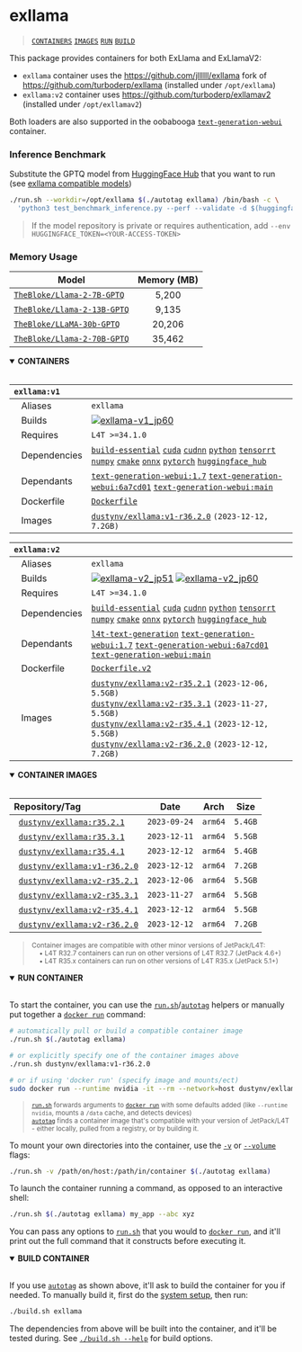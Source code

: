 # exllama

> [`CONTAINERS`](#user-content-containers) [`IMAGES`](#user-content-images) [`RUN`](#user-content-run) [`BUILD`](#user-content-build)


This package provides containers for both ExLlama and ExLlamaV2:

* `exllama` container uses the https://github.com/jllllll/exllama fork of https://github.com/turboderp/exllama (installed under `/opt/exllama`)
* `exllama:v2` container uses https://github.com/turboderp/exllamav2 (installed under `/opt/exllamav2`)

Both loaders are also supported in the oobabooga [`text-generation-webui`](/packages/llm/text-generation-webui) container.

### Inference Benchmark

Substitute the GPTQ model from [HuggingFace Hub](https://huggingface.co/models?search=gptq) that you want to run (see [exllama compatible models](https://github.com/turboderp/exllama/blob/master/doc/model_compatibility.md))

```bash
./run.sh --workdir=/opt/exllama $(./autotag exllama) /bin/bash -c \
  'python3 test_benchmark_inference.py --perf --validate -d $(huggingface-downloader TheBloke/Llama-2-7B-GPTQ)'
```
> If the model repository is private or requires authentication, add `--env HUGGINGFACE_TOKEN=<YOUR-ACCESS-TOKEN>`

### Memory Usage

| Model                                                                           | Memory (MB) |
|---------------------------------------------------------------------------------|:-----------:|
| [`TheBloke/Llama-2-7B-GPTQ`](https://huggingface.co/TheBloke/Llama-2-7B-GPTQ)   |    5,200    |
| [`TheBloke/Llama-2-13B-GPTQ`](https://huggingface.co/TheBloke/Llama-2-13B-GPTQ) |    9,135    |
| [`TheBloke/LLaMA-30b-GPTQ`](https://huggingface.co/TheBloke/LLaMA-30b-GPTQ)     |   20,206    |
| [`TheBloke/Llama-2-70B-GPTQ`](https://huggingface.co/TheBloke/Llama-2-70B-GPTQ) |   35,462    |


<details open>
<summary><b><a id="containers">CONTAINERS</a></b></summary>
<br>

| **`exllama:v1`** | |
| :-- | :-- |
| &nbsp;&nbsp;&nbsp;Aliases | `exllama` |
| &nbsp;&nbsp;&nbsp;Builds | [![`exllama-v1_jp60`](https://img.shields.io/github/actions/workflow/status/dusty-nv/jetson-containers/exllama-v1_jp60.yml?label=exllama-v1:jp60)](https://github.com/dusty-nv/jetson-containers/actions/workflows/exllama-v1_jp60.yml) |
| &nbsp;&nbsp;&nbsp;Requires | `L4T >=34.1.0` |
| &nbsp;&nbsp;&nbsp;Dependencies | [`build-essential`](/packages/build-essential) [`cuda`](/packages/cuda/cuda) [`cudnn`](/packages/cuda/cudnn) [`python`](/packages/python) [`tensorrt`](/packages/tensorrt) [`numpy`](/packages/numpy) [`cmake`](/packages/cmake/cmake_pip) [`onnx`](/packages/onnx) [`pytorch`](/packages/pytorch) [`huggingface_hub`](/packages/llm/huggingface_hub) |
| &nbsp;&nbsp;&nbsp;Dependants | [`text-generation-webui:1.7`](/packages/llm/text-generation-webui) [`text-generation-webui:6a7cd01`](/packages/llm/text-generation-webui) [`text-generation-webui:main`](/packages/llm/text-generation-webui) |
| &nbsp;&nbsp;&nbsp;Dockerfile | [`Dockerfile`](Dockerfile) |
| &nbsp;&nbsp;&nbsp;Images | [`dustynv/exllama:v1-r36.2.0`](https://hub.docker.com/r/dustynv/exllama/tags) `(2023-12-12, 7.2GB)` |

| **`exllama:v2`** | |
| :-- | :-- |
| &nbsp;&nbsp;&nbsp;Aliases | `exllama` |
| &nbsp;&nbsp;&nbsp;Builds | [![`exllama-v2_jp51`](https://img.shields.io/github/actions/workflow/status/dusty-nv/jetson-containers/exllama-v2_jp51.yml?label=exllama-v2:jp51)](https://github.com/dusty-nv/jetson-containers/actions/workflows/exllama-v2_jp51.yml) [![`exllama-v2_jp60`](https://img.shields.io/github/actions/workflow/status/dusty-nv/jetson-containers/exllama-v2_jp60.yml?label=exllama-v2:jp60)](https://github.com/dusty-nv/jetson-containers/actions/workflows/exllama-v2_jp60.yml) |
| &nbsp;&nbsp;&nbsp;Requires | `L4T >=34.1.0` |
| &nbsp;&nbsp;&nbsp;Dependencies | [`build-essential`](/packages/build-essential) [`cuda`](/packages/cuda/cuda) [`cudnn`](/packages/cuda/cudnn) [`python`](/packages/python) [`tensorrt`](/packages/tensorrt) [`numpy`](/packages/numpy) [`cmake`](/packages/cmake/cmake_pip) [`onnx`](/packages/onnx) [`pytorch`](/packages/pytorch) [`huggingface_hub`](/packages/llm/huggingface_hub) |
| &nbsp;&nbsp;&nbsp;Dependants | [`l4t-text-generation`](/packages/l4t/l4t-text-generation) [`text-generation-webui:1.7`](/packages/llm/text-generation-webui) [`text-generation-webui:6a7cd01`](/packages/llm/text-generation-webui) [`text-generation-webui:main`](/packages/llm/text-generation-webui) |
| &nbsp;&nbsp;&nbsp;Dockerfile | [`Dockerfile.v2`](Dockerfile.v2) |
| &nbsp;&nbsp;&nbsp;Images | [`dustynv/exllama:v2-r35.2.1`](https://hub.docker.com/r/dustynv/exllama/tags) `(2023-12-06, 5.5GB)`<br>[`dustynv/exllama:v2-r35.3.1`](https://hub.docker.com/r/dustynv/exllama/tags) `(2023-11-27, 5.5GB)`<br>[`dustynv/exllama:v2-r35.4.1`](https://hub.docker.com/r/dustynv/exllama/tags) `(2023-12-12, 5.5GB)`<br>[`dustynv/exllama:v2-r36.2.0`](https://hub.docker.com/r/dustynv/exllama/tags) `(2023-12-12, 7.2GB)` |

</details>

<details open>
<summary><b><a id="images">CONTAINER IMAGES</a></b></summary>
<br>

| Repository/Tag | Date | Arch | Size |
| :-- | :--: | :--: | :--: |
| &nbsp;&nbsp;[`dustynv/exllama:r35.2.1`](https://hub.docker.com/r/dustynv/exllama/tags) | `2023-09-24` | `arm64` | `5.4GB` |
| &nbsp;&nbsp;[`dustynv/exllama:r35.3.1`](https://hub.docker.com/r/dustynv/exllama/tags) | `2023-12-11` | `arm64` | `5.5GB` |
| &nbsp;&nbsp;[`dustynv/exllama:r35.4.1`](https://hub.docker.com/r/dustynv/exllama/tags) | `2023-12-12` | `arm64` | `5.4GB` |
| &nbsp;&nbsp;[`dustynv/exllama:v1-r36.2.0`](https://hub.docker.com/r/dustynv/exllama/tags) | `2023-12-12` | `arm64` | `7.2GB` |
| &nbsp;&nbsp;[`dustynv/exllama:v2-r35.2.1`](https://hub.docker.com/r/dustynv/exllama/tags) | `2023-12-06` | `arm64` | `5.5GB` |
| &nbsp;&nbsp;[`dustynv/exllama:v2-r35.3.1`](https://hub.docker.com/r/dustynv/exllama/tags) | `2023-11-27` | `arm64` | `5.5GB` |
| &nbsp;&nbsp;[`dustynv/exllama:v2-r35.4.1`](https://hub.docker.com/r/dustynv/exllama/tags) | `2023-12-12` | `arm64` | `5.5GB` |
| &nbsp;&nbsp;[`dustynv/exllama:v2-r36.2.0`](https://hub.docker.com/r/dustynv/exllama/tags) | `2023-12-12` | `arm64` | `7.2GB` |

> <sub>Container images are compatible with other minor versions of JetPack/L4T:</sub><br>
> <sub>&nbsp;&nbsp;&nbsp;&nbsp;• L4T R32.7 containers can run on other versions of L4T R32.7 (JetPack 4.6+)</sub><br>
> <sub>&nbsp;&nbsp;&nbsp;&nbsp;• L4T R35.x containers can run on other versions of L4T R35.x (JetPack 5.1+)</sub><br>
</details>

<details open>
<summary><b><a id="run">RUN CONTAINER</a></b></summary>
<br>

To start the container, you can use the [`run.sh`](/docs/run.md)/[`autotag`](/docs/run.md#autotag) helpers or manually put together a [`docker run`](https://docs.docker.com/engine/reference/commandline/run/) command:
```bash
# automatically pull or build a compatible container image
./run.sh $(./autotag exllama)

# or explicitly specify one of the container images above
./run.sh dustynv/exllama:v1-r36.2.0

# or if using 'docker run' (specify image and mounts/ect)
sudo docker run --runtime nvidia -it --rm --network=host dustynv/exllama:v1-r36.2.0
```
> <sup>[`run.sh`](/docs/run.md) forwards arguments to [`docker run`](https://docs.docker.com/engine/reference/commandline/run/) with some defaults added (like `--runtime nvidia`, mounts a `/data` cache, and detects devices)</sup><br>
> <sup>[`autotag`](/docs/run.md#autotag) finds a container image that's compatible with your version of JetPack/L4T - either locally, pulled from a registry, or by building it.</sup>

To mount your own directories into the container, use the [`-v`](https://docs.docker.com/engine/reference/commandline/run/#volume) or [`--volume`](https://docs.docker.com/engine/reference/commandline/run/#volume) flags:
```bash
./run.sh -v /path/on/host:/path/in/container $(./autotag exllama)
```
To launch the container running a command, as opposed to an interactive shell:
```bash
./run.sh $(./autotag exllama) my_app --abc xyz
```
You can pass any options to [`run.sh`](/docs/run.md) that you would to [`docker run`](https://docs.docker.com/engine/reference/commandline/run/), and it'll print out the full command that it constructs before executing it.
</details>
<details open>
<summary><b><a id="build">BUILD CONTAINER</b></summary>
<br>

If you use [`autotag`](/docs/run.md#autotag) as shown above, it'll ask to build the container for you if needed.  To manually build it, first do the [system setup](/docs/setup.md), then run:
```bash
./build.sh exllama
```
The dependencies from above will be built into the container, and it'll be tested during.  See [`./build.sh --help`](/jetson_containers/build.py) for build options.
</details>
